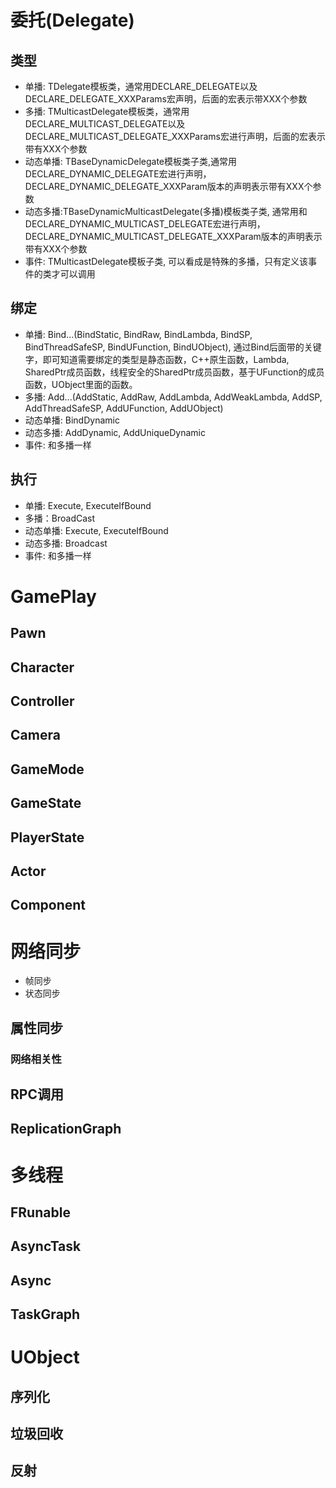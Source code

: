 # 委托(Delegate)
## 类型
- 单播: TDelegate模板类，通常用DECLARE_DELEGATE以及DECLARE_DELEGATE_XXXParams宏声明，后面的宏表示带XXX个参数
- 多播: TMulticastDelegate模板类，通常用DECLARE_MULTICAST_DELEGATE以及DECLARE_MULTICAST_DELEGATE_XXXParams宏进行声明，后面的宏表示带有XXX个参数
- 动态单播: TBaseDynamicDelegate模板类子类,通常用DECLARE_DYNAMIC_DELEGATE宏进行声明，DECLARE_DYNAMIC_DELEGATE_XXXParam版本的声明表示带有XXX个参数
- 动态多播:TBaseDynamicMulticastDelegate(多播)模板类子类, 通常用和DECLARE_DYNAMIC_MULTICAST_DELEGATE宏进行声明，DECLARE_DYNAMIC_MULTICAST_DELEGATE_XXXParam版本的声明表示带有XXX个参数 
- 事件: TMulticastDelegate模板子类, 可以看成是特殊的多播，只有定义该事件的类才可以调用

## 绑定
- 单播: Bind...(BindStatic, BindRaw, BindLambda, BindSP, BindThreadSafeSP, BindUFunction, BindUObject), 通过Bind后面带的关键字，即可知道需要绑定的类型是静态函数，C++原生函数，Lambda, SharedPtr成员函数，线程安全的SharedPtr成员函数，基于UFunction的成员函数，UObject里面的函数。
- 多播: Add...(AddStatic, AddRaw, AddLambda, AddWeakLambda, AddSP, AddThreadSafeSP, AddUFunction, AddUObject)
- 动态单播: BindDynamic
- 动态多播: AddDynamic, AddUniqueDynamic
- 事件: 和多播一样
## 执行
- 单播: Execute, ExecuteIfBound
- 多播：BroadCast
- 动态单播: Execute, ExecuteIfBound
- 动态多播: Broadcast
- 事件: 和多播一样

# GamePlay
## Pawn
## Character
## Controller
## Camera
## GameMode
## GameState
## PlayerState
## Actor
## Component

# 网络同步
- 帧同步
- 状态同步
## 属性同步
### 网络相关性

## RPC调用
## ReplicationGraph
# 多线程
## FRunable
## AsyncTask
## Async
## TaskGraph

# UObject
## 序列化
## 垃圾回收
## 反射